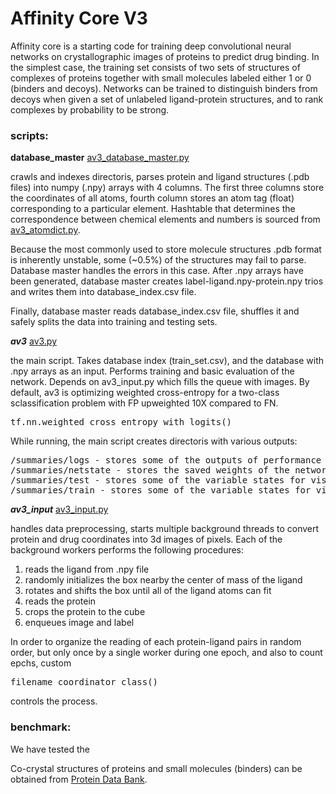 # Affinity Core V3

Affinity core is a starting code for training deep convolutional neural networks on crystallographic images of proteins to predict drug binding. In the simplest case, the training set consists of two sets of structures of complexes of proteins together with small molecules labeled either 1 or 0 (binders and decoys). Networks can be trained to distinguish binders from decoys when given a set of unlabeled ligand-protein structures, and to rank complexes by probability to be strong.

### scripts:
**database_master** [av3_database_master.py](./av3_database_master.py)

crawls and indexes directoris, parses protein and ligand structures (.pdb files) into numpy (.npy) arrays with 4 columns. The first three columns store the coordinates of all atoms, fourth column stores an atom tag (float) corresponding to a particular element. Hashtable that determines the correspondence between chemical elements and numbers is sourced from [av3_atomdict.py](./av2_atomdict.py). 

Because the most commonly used to store molecule structures .pdb format is inherently unstable, some (~0.5%) of the structures may fail to parse. Database master handles the errors in this case. After .npy arrays have been generated, database master creates label-ligand.npy-protein.npy trios and writes them into database_index.csv file. 

Finally, database master reads database_index.csv file, shuffles it and safely splits the data into training and testing sets.

***av3*** [av3.py](./av3.py)

the main script. Takes database index (train_set.csv), and the database with .npy arrays as an input. Performs training and basic evaluation of the network. Depends on av3_input.py which fills the queue with images. By default, av3 is optimizing weighted cross-entropy for a two-class sclassification problem with FP upweighted 10X compared to FN.
<pre>
tf.nn.weighted_cross_entropy_with_logits()</pre>

While running, the main script creates directoris with various outputs:
<pre>/summaries/logs - stores some of the outputs of performance
/summaries/netstate - stores the saved weights of the network
/summaries/test - stores some of the variable states for visualization in tensorboard 
/summaries/train - stores some of the variable states for visualization in tensorboard</pre> 

***av3_input*** [av3_input.py](./av3_input.py)

handles data preprocessing, starts multiple background threads to convert protein and drug coordinates into 3d images of pixels. Each of the background workers performs the following procedures:

1. reads the ligand from .npy file
2. randomly initializes the box nearby the center of mass of the ligand
3. rotates and shifts the box until all of the ligand atoms can fit
4. reads the protein
5. crops the protein to the cube
6. enqueues image and label

In order to organize the reading of each protein-ligand pairs in random order, but only once by a single worker during one epoch, and also to count epchs, custom

<pre>filename_coordinator_class()</pre> controls the process.


### benchmark:
We have tested the 

Co-crystal structures of proteins and small molecules (binders) can be obtained from [Protein Data Bank](http://www.rcsb.org/).
